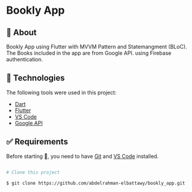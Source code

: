 # Bookly App


## :dart: About ##

Bookly App using Flutter with MVVM Pattern and Statemangment (BLoC). The Books included in the app are from Google API. using Firebase authentication.

## :rocket: Technologies ##

The following tools were used in this project:

- [Dart](https://dart.dev/guides)
- [Flutter](https://docs.flutter.dev/)
- [VS Code](https://code.visualstudio.com/)
- [Google API](https://developers.google.com/books)


## :white_check_mark: Requirements ##

Before starting :checkered_flag:, you need to have [Git](https://git-scm.com) and [VS Code](https://code.visualstudio.com/) installed.

```bash

# Clone this project

$ git clone https://github.com/abdelrahman-elbattawy/bookly_app.git
```
